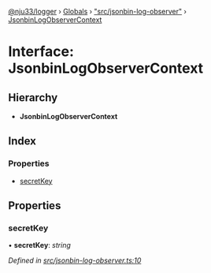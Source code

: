 [@nju33/logger](../README.md) › [Globals](../globals.md) › ["src/jsonbin-log-observer"](../modules/_src_jsonbin_log_observer_.md) › [JsonbinLogObserverContext](_src_jsonbin_log_observer_.jsonbinlogobservercontext.md)

# Interface: JsonbinLogObserverContext

## Hierarchy

* **JsonbinLogObserverContext**

## Index

### Properties

* [secretKey](_src_jsonbin_log_observer_.jsonbinlogobservercontext.md#secretkey)

## Properties

###  secretKey

• **secretKey**: *string*

*Defined in [src/jsonbin-log-observer.ts:10](https://github.com/nju33/logger/blob/2f39b9a/src/jsonbin-log-observer.ts#L10)*
